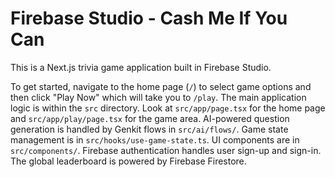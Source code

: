 
# Firebase Studio - Cash Me If You Can

This is a Next.js trivia game application built in Firebase Studio.

To get started, navigate to the home page (`/`) to select game options and then click "Play Now" which will take you to `/play`.
The main application logic is within the `src` directory.
Look at `src/app/page.tsx` for the home page and `src/app/play/page.tsx` for the game area.
AI-powered question generation is handled by Genkit flows in `src/ai/flows/`.
Game state management is in `src/hooks/use-game-state.ts`.
UI components are in `src/components/`.
Firebase authentication handles user sign-up and sign-in.
The global leaderboard is powered by Firebase Firestore.

